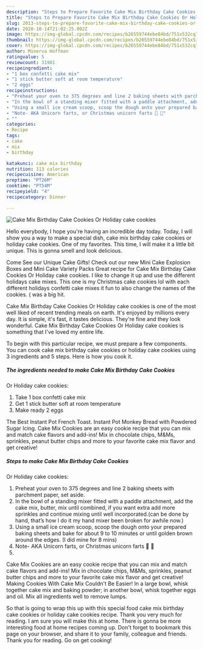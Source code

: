 ```yaml
---
description: "Steps to Prepare Favorite Cake Mix Birthday Cake Cookies Or Holiday cake cookies"
title: "Steps to Prepare Favorite Cake Mix Birthday Cake Cookies Or Holiday cake cookies"
slug: 2013-steps-to-prepare-favorite-cake-mix-birthday-cake-cookies-or-holiday-cake-cookies
date: 2020-10-14T21:02:25.002Z
image: https://img-global.cpcdn.com/recipes/b26559744ebe84bd/751x532cq70/cake-mix-birthday-cake-cookies-or-holiday-cake-cookies-recipe-main-photo.jpg
thumbnail: https://img-global.cpcdn.com/recipes/b26559744ebe84bd/751x532cq70/cake-mix-birthday-cake-cookies-or-holiday-cake-cookies-recipe-main-photo.jpg
cover: https://img-global.cpcdn.com/recipes/b26559744ebe84bd/751x532cq70/cake-mix-birthday-cake-cookies-or-holiday-cake-cookies-recipe-main-photo.jpg
author: Minerva Hoffman
ratingvalue: 5
reviewcount: 31901
recipeingredient:
- "1 box confetti cake mix"
- "1 stick butter soft at room temperature"
- "2 eggs"
recipeinstructions:
- "Preheat your oven to 375 degrees and line 2 baking sheets with parchment paper, set aside."
- "In the bowl of a standing mixer fitted with a paddle attachment, add the cake mix, butter, mix until combined, if you want extra add more sprinkles and continue mixing until well incorporated.(can be done by hand, that’s how I do it my hand mixer been broken for awhile now.)"
- "Using a small ice cream scoop, scoop the dough onto your prepared baking sheets and bake for about 9 to 10 minutes or until golden brown around the edges. (I did mine for 8 mins)"
- "Note- AKA Unicorn farts, or Christmas unicorn farts 🦄 💨"
- ""
categories:
- Recipe
tags:
- cake
- mix
- birthday

katakunci: cake mix birthday 
nutrition: 113 calories
recipecuisine: American
preptime: "PT26M"
cooktime: "PT54M"
recipeyield: "4"
recipecategory: Dinner

---
```



![Cake Mix Birthday Cake Cookies
Or Holiday cake cookies](https://img-global.cpcdn.com/recipes/b26559744ebe84bd/751x532cq70/cake-mix-birthday-cake-cookies-or-holiday-cake-cookies-recipe-main-photo.jpg)

Hello everybody, I hope you're having an incredible day today. Today, I will show you a way to make a special dish, cake mix birthday cake cookies
or holiday cake cookies. One of my favorites. This time, I will make it a little bit unique. This is gonna smell and look delicious.

Come See our Unique Cake Gifts! Check out our new Mini Cake Explosion Boxes and Mini Cake Variety Packs Great recipe for Cake Mix Birthday Cake Cookies Or Holiday cake cookies. I like to change it up and use the different holidays cake mixes. This one is my Christmas cake cookies lol with each different holidays confetti cake mixes it fun to also change the names of the cookies. ( was a big hit.

Cake Mix Birthday Cake Cookies
Or Holiday cake cookies is one of the most well liked of recent trending meals on earth. It's enjoyed by millions every day. It is simple, it's fast, it tastes delicious. They're fine and they look wonderful. Cake Mix Birthday Cake Cookies
Or Holiday cake cookies is something that I've loved my entire life.


To begin with this particular recipe, we must prepare a few components. You can cook cake mix birthday cake cookies
or holiday cake cookies using 3 ingredients and 5 steps. Here is how you cook it.

<!--inarticleads1-->

##### The ingredients needed to make Cake Mix Birthday Cake Cookies
Or Holiday cake cookies:

1. Take 1 box confetti cake mix
1. Get 1 stick butter soft at room temperature
1. Make ready 2 eggs


The Best Instant Pot French Toast. Instant Pot Monkey Bread with Powdered Sugar Icing. Cake Mix Cookies are an easy cookie recipe that you can mix and match cake flavors and add-ins! Mix in chocolate chips, M&amp;Ms, sprinkles, peanut butter chips and more to your favorite cake mix flavor and get creative! 

<!--inarticleads2-->

##### Steps to make Cake Mix Birthday Cake Cookies
Or Holiday cake cookies:

1. Preheat your oven to 375 degrees and line 2 baking sheets with parchment paper, set aside.
1. In the bowl of a standing mixer fitted with a paddle attachment, add the cake mix, butter, mix until combined, if you want extra add more sprinkles and continue mixing until well incorporated.(can be done by hand, that’s how I do it my hand mixer been broken for awhile now.)
1. Using a small ice cream scoop, scoop the dough onto your prepared baking sheets and bake for about 9 to 10 minutes or until golden brown around the edges. (I did mine for 8 mins)
1. Note- AKA Unicorn farts, or Christmas unicorn farts 🦄 💨
1. 


Cake Mix Cookies are an easy cookie recipe that you can mix and match cake flavors and add-ins! Mix in chocolate chips, M&amp;Ms, sprinkles, peanut butter chips and more to your favorite cake mix flavor and get creative! Making Cookies With Cake Mix Couldn&#39;t Be Easier! In a large bowl, whisk together cake mix and baking powder; in another bowl, whisk together eggs and oil. Mix all ingredients well to remove lumps. 

So that is going to wrap this up with this special food cake mix birthday cake cookies
or holiday cake cookies recipe. Thank you very much for reading. I am sure you will make this at home. There is gonna be more interesting food at home recipes coming up. Don't forget to bookmark this page on your browser, and share it to your family, colleague and friends. Thank you for reading. Go on get cooking!
